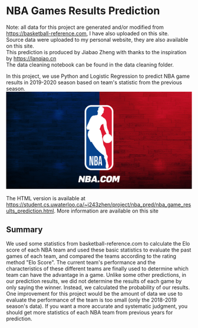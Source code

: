 # NBA Games Results Prediction

Note: all data for this project are generated and/or modified from https://basketball-reference.com, I have also uploaded on this site.<br>
Source data were uploaded to my personal website, they are also available on this site. <br>
This prediction is produced by Jiabao Zheng with thanks to the inspiration by https://lanqiao.cn <br>
The data cleaning notebook can be found in the data cleaning folder.

In this project, we use Python and Logistic Regression to predict NBA game results in 2019-2020 season based on team's statistic from the previous season. 
![title](nba_profile.jpg)

The HTML version is available at https://student.cs.uwaterloo.ca/~j243zhen/project/nba_pred/nba_game_results_prediction.html. More information are available on this site

## Summary
We used some statistics from basketball-reference.com to calculate the Elo score of each NBA team and used these basic statistics to evaluate 
the past games of each team, and compared the teams according to the rating method "Elo Score". The current team's performance and the characteristics
of these different teams are finally used to determine which team can have the advantage in a game.  Unlike some other predictions, in our prediction 
results, we did not determine the results of each game by only saying the winner. Instead, we calculated the probability of our results. One improvement 
for this project would be the amount of data we use to evaluate the performance of the team is too small (only the 2018-2019 season's data). 
If you want a more accurate and systematic judgment, you should get more statistics of each NBA team from previous years for prediction. 

